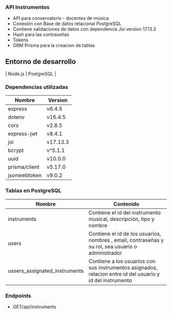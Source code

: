 ### API Instrumentos

- API para conservatorio - docentes de música
- Conexión con Base de datos relacional PostgreSQL
- Contiene validaciones de datos con dependencia Joi version 17.13.3
- Hash para las contraseñas
- Tokens
- ORM Prisma para la creacion de tablas

## Entorno de desarrollo

| Node.js | PostgreSQL |

### Dependencias utilizadas

| Nombre        | Version  |
| ------------- | -------- |
| express       | v6.4.5   |
| dotenv        | v16.4.5  |
| cors          | v2.8.5   |
| express-jwt   | v8.4.1   |
| joi           | v17.13.3 |
| bcrypt        | v^5.1.1  |
| uuid          | v10.0.0  |
| prisma/client | v5.17.0  |
| jsonwebtoken  | v9.0.2   |

### Tablas en PostgreSQL

| Nombre                        | Contenido                                                                                                  |
| ----------------------------- | ---------------------------------------------------------------------------------------------------------- |
| instruments                   | Contiene el id del instrumento musical, descripción, tipo y nombre                                         |
| users                         | Contiene el id de los usuarios, nombres , email, contraseñas y su rol, sea usuario o administrador         |
| ussers_assignated_instruments | Contiene a los usuarios con sus instrumentos asignados, relacion entre id del usuario y id del instrumento |

### Endpoints

- GET/api/instruments
